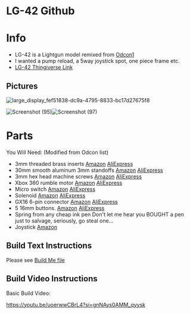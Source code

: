 # LG-42 Github 

# Info
- LG-42 is a Lightgun model remixed from [Odcon1](https://www.thingiverse.com/thing:5361060)
- I wanted a pump reload, a 5way joystick spot, one piece frame etc.
- [LG-42 Thingiverse Link](https://www.thingiverse.com/thing:6323569)
  
## Pictures 
![large_display_fef51838-dc9a-4795-8833-bc17d27675f8](https://github.com/Fusion-Lightguns/LG-42/assets/118452807/e14942d2-f65c-4334-bf6f-2c210b2d4bc2)

![Screenshot (95)](https://github.com/Fusion-Lightguns/LG-42/assets/118452807/7ddeaf09-13de-439a-be36-9d03eff56336)![Screenshot (97)](https://github.com/Fusion-Lightguns/LG-42/assets/118452807/bcbca78b-f54a-4b41-82e6-146f722f8450)




# Parts 
You Will Need: (Modified from Odcon list)
- 3mm threaded brass inserts
[Amazon](https://rb.gy/1rzq)
[AliExpress](https://rb.gy/in1x (5.3mm OD x 5mm Length) )
- 30mm smooth aluminum 3mm standoffs
[Amazon](https://rb.gy/5j6l)
[AliExpress](https://rb.gy/vn8g (m3x30))
- 3mm hex head machine screws
[Amazon](https://rb.gy/ks7q)
[AliExpress](https://rb.gy/oom5 (Cap Head) )
- Xbox 360 rumble motor
[Amazon](https://rb.gy/zug1)
[AliExpress](https://rb.gy/55tx)
- Micro switch
[Amazon](https://rb.gy/qin0)
[AliExpress](https://rb.gy/xtpa (MS-1A-14.5-C) )
- Solenoid
[Amazon](https://rb.gy/z0e0)
[AliExpress](https://rb.gy/fv9v (24V) )
- GX16 6-pin connector
[Amazon](https://rb.gy/r7dj)
[AliExpress](https://rb.gy/q7wz (6 Pin) )
- 5 16mm buttons. 
[Amazon](https://a.co/d/b0AYu6B)
[AliExpress](https://a.aliexpress.com/_mONJqyi)
- Spring from any cheap ink pen
Don't let me hear you BOUGHT a pen just to salvage, seriously, go steal one...
- Joystick 
[Amazon](https://a.co/d/37XnyAo)

## Build Text Instructions 
Please see [Build Me file](https://github.com/Fusion-Lightguns/LG-42/blob/main/Build-Me.md)

## Build Video Instructions

Basic Build Video:

https://youtu.be/uoerwwCBrL4?si=gnNAys0AMM_qyysk



